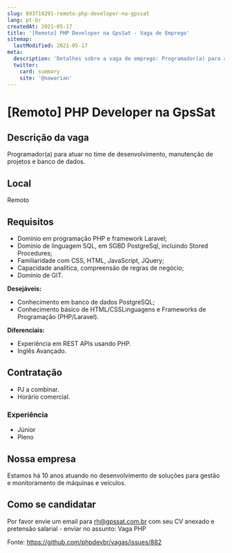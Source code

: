 ```yaml
---
slug: 893719291-remoto-php-developer-na-gpssat
lang: pt-br
createdAt: 2021-05-17
title: '[Remoto] PHP Developer na GpsSat - Vaga de Emprego'
sitemap:
  lastModified: 2021-05-17
meta:
  description: 'Detalhes sobre a vaga de emprego: Programador(a) para atuar no time de desenvolvimento, manutenção de projetos e banco de dados.'
  twitter:
    card: summary
    site: '@nawarian'
---
```


# [Remoto] PHP Developer na GpsSat


## Descrição da vaga

Programador(a) para atuar no time de desenvolvimento, manutenção de projetos e banco de dados.

## Local

Remoto

## Requisitos

- Domínio em programação PHP e framework Laravel;
- Domínio de linguagem SQL, em SGBD PostgreSql, incluindo Stored Procedures;
- Familiaridade com CSS, HTML, JavaScript, JQuery;
- Capacidade analítica, compreensão de regras de negócio;
- Domínio de GIT.

**Desejáveis:**

- Conhecimento em banco de dados PostgreSQL;
- Conhecimento básico de HTML/CSSLinguagens e Frameworks de Programação (PHP/Laravel).

**Diferenciais:**
- Experiência em REST APIs usando PHP.
- Inglês Avançado.

## Contratação

- PJ a combinar.
- Horário comercial.

### Experiência

- Júnior
- Pleno

## Nossa empresa

Estamos há 10 anos atuando no desenvolvimento de soluções para gestão e monitoramento de máquinas e veículos.

## Como se candidatar

Por favor envie um email para rh@gpssat.com.br com seu CV anexado e pretensão salarial - enviar no assunto: Vaga PHP




Fonte: https://github.com/phpdevbr/vagas/issues/882